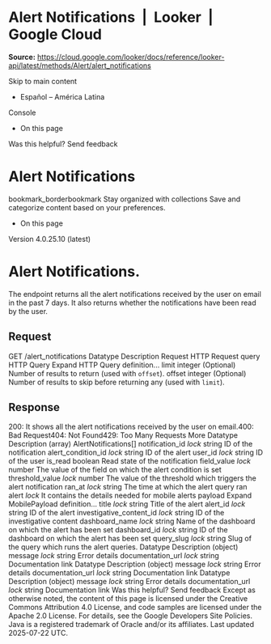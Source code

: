 # Alert Notifications  |  Looker  |  Google Cloud

**Source:** https://cloud.google.com/looker/docs/reference/looker-api/latest/methods/Alert/alert_notifications

Skip to main content 


  * Español – América Latina

Console 
  * On this page




Was this helpful?
Send feedback 
#  Alert Notifications
bookmark_borderbookmark Stay organized with collections  Save and categorize content based on your preferences.
  * On this page


Version 4.0.25.10 (latest) 
# Alert Notifications. 
The endpoint returns all the alert notifications received by the user on email in the past 7 days. It also returns whether the notifications have been read by the user.
## Request
GET /alert_notifications 
Datatype
Description
Request
HTTP Request 
query
HTTP Query 
Expand HTTP Query definition... 
limit
integer 
(Optional) Number of results to return (used with `offset`).
offset
integer 
(Optional) Number of results to skip before returning any (used with `limit`).
## Response
200: It shows all the alert notifications received by the user on email.400: Bad Request404: Not Found429: Too Many Requests More
Datatype
Description
(array)
AlertNotifications[] 
notification_id
_lock_
string 
ID of the notification
alert_condition_id
_lock_
string 
ID of the alert
user_id
_lock_
string 
ID of the user
is_read
boolean 
Read state of the notification
field_value
_lock_
number 
The value of the field on which the alert condition is set
threshold_value
_lock_
number 
The value of the threshold which triggers the alert notification
ran_at
_lock_
string 
The time at which the alert query ran
alert
_lock_
It contains the details needed for mobile alerts payload
Expand MobilePayload definition... 
title
_lock_
string 
Title of the alert
alert_id
_lock_
string 
ID of the alert
investigative_content_id
_lock_
string 
ID of the investigative content
dashboard_name
_lock_
string 
Name of the dashboard on which the alert has been set
dashboard_id
_lock_
string 
ID of the dashboard on which the alert has been set
query_slug
_lock_
string 
Slug of the query which runs the alert queries.
Datatype
Description
(object)
message
_lock_
string 
Error details
documentation_url
_lock_
string 
Documentation link
Datatype
Description
(object)
message
_lock_
string 
Error details
documentation_url
_lock_
string 
Documentation link
Datatype
Description
(object)
message
_lock_
string 
Error details
documentation_url
_lock_
string 
Documentation link
Was this helpful?
Send feedback 
Except as otherwise noted, the content of this page is licensed under the Creative Commons Attribution 4.0 License, and code samples are licensed under the Apache 2.0 License. For details, see the Google Developers Site Policies. Java is a registered trademark of Oracle and/or its affiliates.
Last updated 2025-07-22 UTC.


